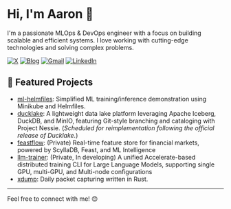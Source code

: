 # Hi, I'm Aaron 👋

I'm a passionate MLOps & DevOps engineer with a focus on building scalable and efficient systems. I love working with cutting-edge technologies and solving complex problems.

[![X](https://img.shields.io/badge/x-%230077B5.svg?style=for-the-badge&logo=x&logoColor=white)](https://x.com/pilcloud) 
[![Blog](https://img.shields.io/badge/blog-040d04?style=for-the-badge&logo=github)](https://ziwon.github.io) 
[![Gmail](https://img.shields.io/badge/gmail-D14836?style=for-the-badge&logo=gmail&logoColor=white)](mailto:yngpil.yoon@gmail.com) 
[![LinkedIn](https://img.shields.io/badge/LinkedIn-%230077B5.svg?style=for-the-badge&logo=linkedin&logoColor=white)](https://www.linkedin.com/in/yeongpil-yoon/)

## 🌟 Featured Projects
- [ml-helmfiles](https://github.com/ziwon/ml-helmfiles): Simplified ML training/inference demonstration using Minikube and Helmfiles.
- [ducklake](https://github.com/ziwon/ducklake): A lightweight data lake platform leveraging Apache Iceberg, DuckDB, and MinIO, featuring Git-style branching and cataloging with Project Nessie. (*Scheduled for reimplementation following the official release of Ducklake.*)
- [feastflow](https://github.com/ziwon/FeastFlow): (Private) Real-time feature store for financial markets, powered by ScyllaDB, Feast, and ML Intelligence
- [llm-trainer](https://github.com/ziwon/llm-trinaer): (Private, In developing) A unified Accelerate-based distributed training CLI for Large Language Models, supporting single GPU, multi-GPU, and Multi-node configurations
- [xdump](https://github.com/ziwon/xdump): Daily packet capturing written in Rust.
---

Feel free to connect with me! 😊

